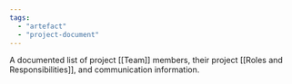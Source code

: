 ```yaml
---
tags:
  - "artefact"
  - "project-document"
---
```

A documented list of project [[Team]] members, their project [[Roles and Responsibilities]], and communication information.